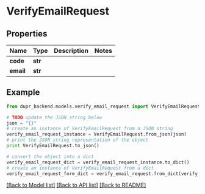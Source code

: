 # VerifyEmailRequest


## Properties
Name | Type | Description | Notes
------------ | ------------- | ------------- | -------------
**code** | **str** |  | 
**email** | **str** |  | 

## Example

```python
from dupr_backend.models.verify_email_request import VerifyEmailRequest

# TODO update the JSON string below
json = "{}"
# create an instance of VerifyEmailRequest from a JSON string
verify_email_request_instance = VerifyEmailRequest.from_json(json)
# print the JSON string representation of the object
print VerifyEmailRequest.to_json()

# convert the object into a dict
verify_email_request_dict = verify_email_request_instance.to_dict()
# create an instance of VerifyEmailRequest from a dict
verify_email_request_form_dict = verify_email_request.from_dict(verify_email_request_dict)
```
[[Back to Model list]](../README.md#documentation-for-models) [[Back to API list]](../README.md#documentation-for-api-endpoints) [[Back to README]](../README.md)


